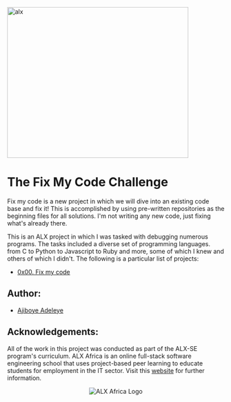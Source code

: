 <img align="center" width="420" height="350" alt="alx" src="https://camo.githubusercontent.com/349d47b359c21448b0415bfdb1ec6ae1db87b60a55243b187d514d0071f930ad/68747470733a2f2f6c68332e676f6f676c6575736572636f6e74656e742e636f6d2f7648314854486871374249457568494475456332577263324c675a6967734a455744523536414c754446525a76392d6a714367484e4875424849422d664c727262777037744a3862377165494a6f3056744855683d7330">

# The Fix My Code Challenge
Fix my code is a new project in which we will dive into an existing code base and fix it! 
This is accomplished by using pre-written repositories as the beginning files for all solutions. 
I'm not writing any new code, just fixing what's already there.

This is an ALX project in which I was tasked with debugging numerous programs. 
The tasks included a diverse set of programming languages. 
from C to Python to Javascript to Ruby and more, some of which I knew and others of which I didn't. 
The following is a particular list of projects:

* [0x00. Fix my code](./0x00-challenge)

## Author:
* [Ajiboye Adeleye](https://www.linkedin.com/in/ajiboye-adeleye-b561a7211/)

## Acknowledgements:

All of the work in this project was conducted as part of the ALX-SE program's curriculum.
ALX Africa is an online full-stack software engineering school that uses project-based peer learning to educate students for employment in the IT sector.
Visit this [website](https://www.alxafrica.com) for further information.


<p align="center">
  <img src="http://www.alxafrica.com/wp-content/uploads/2022/01/header-logo.png"
    alt="ALX Africa Logo">
  </p>
